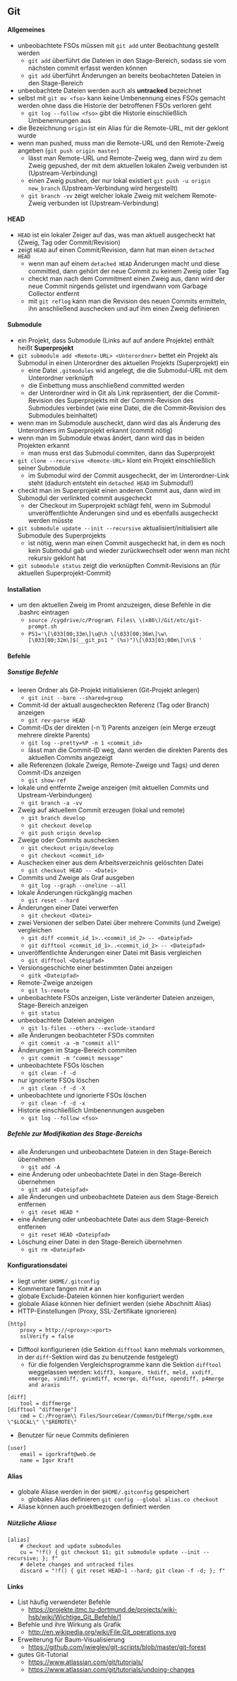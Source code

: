 ## Git

#### Allgemeines

- unbeobachtete FSOs müssen mit `git add` unter Beobachtung gestellt werden
  - `git add` überführt die Dateien in den Stage-Bereich, sodass sie vom nächsten commit erfasst werden können
  - `git add` überführt Änderungen an bereits beobachteten Dateien in den Stage-Bereich
- unbeobachtete Dateien werden auch als **untracked** bezeichnet
- selbst mit `git mv <fso>` kann keine Umbenennung eines FSOs gemacht werden ohne dass die Historie der betroffenen FSOs verloren geht
  - `git log --follow <fso>` gibt die Historie einschließlich Umbenennungen aus
- die Bezeichnung `origin` ist ein Alias für die Remote-URL, mit der geklont wurde
- wenn man pushed, muss man die Remote-URL und den Remote-Zweig angeben (`git push origin master`)
  - lässt man Remote-URL und Remote-Zweig weg, dann wird zu dem Zweig gepushed, der mit dem aktuellen lokalen Zweig verbunden ist (Upstream-Verbindung)
  - einen Zweig pushen, der nur lokal existiert `git push -u origin new_branch` (Upstream-Verbindung wird hergestellt)
  - `git branch -vv` zeigt welcher lokale Zweig mit welchem Remote-Zweig verbunden ist (Upstream-Verbindung)

#### HEAD

- `HEAD` ist ein lokaler Zeiger auf das, was man aktuell ausgecheckt hat (Zweig, Tag oder Commit/Revision)
- zeigt `HEAD` auf einen Commit/Revision, dann hat man einen `detached HEAD`
  - wenn man auf einem `detached HEAD` Änderungen macht und diese committed, dann gehört der neue Commit zu keinem Zweig oder Tag
  - checkt man nach dem Commitment einen Zweig aus, dann wird der neue Commit nirgends gelistet und irgendwann vom Garbage Collector entfernt
  - mit `git reflog` kann man die Revision des neuen Commits ermitteln, ihn anschließend auschecken und auf ihm einen Zweig definieren

#### Submodule

- ein Projekt, dass Submodule (Links auf auf andere Projekte) enthält heißt **Superprojekt**
- `git submodule add <Remote-URL> <Unterordner>` bettet ein Projekt als Submodul in einen Unterordner des aktuellen Projekts (Superprojekt) ein
  - eine Datei `.gitmodules` wid angelegt, die die Submodul-URL mit dem Unterordner verknüpft
  - die Einbettung muss anschließend committed werden
  - der Unterordner wird in Git als Link repräsentiert, der die Commit-Revision des Superprojekts mit der Commit-Revision des Submodules verbindet (wie eine Datei, die die Commit-Revision des Submodules beinhaltet)
- wenn man im Submodule auscheckt, dann wird das als Änderung des Unterordners im Superprojekt erkannt (commit nötig)
- wenn man im Submodule etwas ändert, dann wird das in beiden Projekten erkannt
  - man muss erst das Submodul commiten, dann das Superprojekt
- `git clone --recursive <Remote-URL>` klont ein Projekt einschließlich seiner Submodule
  - im Submodul wird der Commit ausgecheckt, der im Unterordner-Link steht (dadurch entsteht ein `detached HEAD` im Submodul!)
- checkt man im Superprojekt einen anderen Commit aus, dann wird im Submodul der verlinkted commit ausgecheckt
  - der Checkout im Superprojekt schlägt fehl, wenn im Submodul unveröffentlichte Änderungen sind und es ebenfalls ausgecheckt werden müsste
- `git submodule update --init --recursive` aktualisiert/initialisiert alle Submodule des Superprojekts
  - ist nötig, wenn man einen Commit ausgecheckt hat, in dem es noch kein Submodul gab und wieder zurückwechselt oder wenn man nicht rekursiv geklont hat
- `git submodule status` zeigt die verknüpften Commit-Revisions an (für aktuellen Superprojekt-Commit)

#### Installation

- um den aktuellen Zweig im Promt anzuzeigen, diese Befehle in die .bashrc eintragen
  - `source /cygdrive/c/Program\ Files\ \(x86\)/Git/etc/git-prompt.sh`
  - `PS1='\[\033[00;33m\]\u@\h \[\033[00;36m\]\w\[\033[00;32m\]$(__git_ps1 " (%s)")\[\033[03;00m\]\n\$ '`

#### Befehle

##### Sonstige Befehle

- leeren Ordner als Git-Projekt initialisieren (Git-Projekt anlegen)
  - `git init --bare --shared=group`
- Commit-Id der aktuall ausgecheckten Referenz (Tag oder Branch) anzeigen
  - `git rev-parse HEAD`
- Commit-IDs der direkten (-n 1) Parents anzeigen (ein Merge erzeugt mehrere direkte Parents)
  - `git log --pretty=%P -n 1 <commit_id>`
  - lässt man die Commit-ID weg, dann werden die direkten Parents des aktuellen Commits angezeigt
- alle Referenzen (lokale Zweige, Remote-Zweige und Tags) und deren Commit-IDs anzeigen
  - `git show-ref`
- lokale und entfernte Zweige anzeigen (mit aktuellen Commits und Upstream-Verbindungen)
  - `git branch -a -vv`
- Zweig auf aktuellem Commit erzeugen (lokal und remote)
  - `git branch develop`
  - `git checkout develop`
  - `git push origin develop`
- Zweige oder Commits auschecken
  - `git checkout origin/develop`
  - `git checkout <commit_id>`
- Auschecken einer aus dem Arbeitsverzeichnis gelöschten Datei
  - `git checkout HEAD -- <Datei>`
- Commits und Zweige als Graf ausgeben
  - `git log --graph --oneline --all`
- lokale Änderungen rückgängig machen
  - `git reset --hard`
- Änderungen einer Datei verwerfen
  - `git checkout <Datei>`
- zwei Versionen der selben Datei über mehrere Commits (und Zweige) vergleichen
  - `git diff <commit_id_1>..<commit_id_2> -- <Dateipfad>`
  - `git difftool <commit_id_1>..<commit_id_2> -- <Dateipfad>`
- unveröffentlichte Änderungen einer Datei mit Basis vergleichen
  - `git difftool <Dateipfad>`
- Versionsgeschichte einer bestimmten Datei anzeigen
  - `gitk <Dateipfad>`
- Remote-Zweige anzeigen
  - `git ls-remote`
- unbeobachtete FSOs anzeigen, Liste veränderter Dateien anzeigen, Stage-Bereich anzeigen
  - `git status`
- unbeobachtete Dateien anzeigen
  - `git ls-files --others --exclude-standard`
- alle Änderungen beobachteter FSOs commiten
  - `git commit -a -m "commit all"`
- Änderungen im Stage-Bereich commiten
  - `git commit -m "commit message"`
- unbeobachtete FSOs löschen
  - `git clean -f -d`
- nur ignorierte FSOs löschen
  - `git clean -f -d -X`
- unbeobachtete und ignorierte FSOs löschen
  - `git clean -f -d -x`
- Historie einschließlich Umbenennungen ausgeben
  - `git log --follow <fso>`

##### Befehle zur Modifikation des Stage-Bereichs
- alle Änderungen und unbeobachtete Dateien in den Stage-Bereich übernehmen
  - `git add -A`
- eine Änderung oder unbeobachtete Datei in den Stage-Bereich übernehmen
  - `git add <Dateipfad>`
- alle Änderungen und unbeobachtete Dateien aus dem Stage-Bereich entfernen
  - `git reset HEAD *`
- eine Änderung oder unbeobachtete Datei aus dem Stage-Bereich entfernen
  - `git reset HEAD <Dateipfad>`
- Löschung einer Datei in den Stage-Bereich übernehmen
  - `git rm <Dateipfad>`

#### Konfigurationsdatei

- liegt unter `$HOME/.gitconfig`
- Kommentare fangen mit `#` an
- globale Exclude-Dateien können hier konfiguriert werden
- globale Aliase können hier definiert werden (siehe Abschnitt Alias)
- HTTP-Einstellungen (Proxy, SSL-Zertifikate ignorieren)
```
[http]
	proxy = http://<proxy>:<port>
	sslVerify = false
```
- Difftool konfigurieren (die Sektion `difftool` kann mehmals vorkommen, in der `diff`-Sektion wird das zu benutzende festgelegt)
  - für die folgenden Vergleichsprogramme kann die Sektion `difftool` weggelassen werden: `kdiff3, kompare, tkdiff, meld, xxdiff, emerge, vimdiff, gvimdiff, ecmerge, diffuse, opendiff, p4merge and araxis`
```
[diff]
	tool = diffmerge
[difftool "diffmerge"]
	cmd = C:/Program\\ Files/SourceGear/Common/DiffMerge/sgdm.exe \"$LOCAL\" \"$REMOTE\"
```
- Benutzer für neue Commits definieren
```
[user]
	email = igorkraft@web.de
	name = Igor Kraft
```
#### Alias

- globale Aliase werden in der `$HOME/.gitconfig` gespeichert
  - globales Alias definieren `git config --global alias.co checkout`
- Aliase können auch proektbezogen definiert werden

##### Nützliche Aliase
```
[alias]
	# checkout and update submodules
	cu = "!f() { git checkout $1; git submodule update --init --recursive; }; f"
	# delete changes and untracked files
	discard = "!f() { git reset HEAD~1 --hard; git clean -f -d; }; f"
```

#### Links

- List häufig verwendeter Befehle
  - https://projekte.itmc.tu-dortmund.de/projects/wiki-hsb/wiki/Wichtige_Git_Befehle/1
- Befehle und ihre Wirkung als Grafik
  - http://en.wikipedia.org/wiki/File:Git_operations.svg
- Erweiterung für Baum-Visualisierung
  - https://github.com/jwiegley/git-scripts/blob/master/git-forest
- gutes Git-Tutorial
  - https://www.atlassian.com/git/tutorials/
  - https://www.atlassian.com/git/tutorials/undoing-changes
